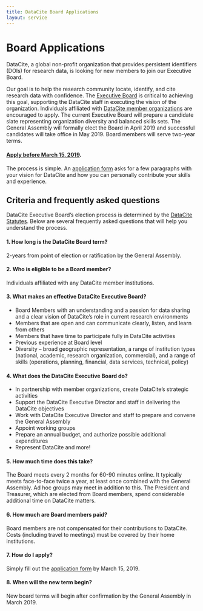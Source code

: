 ```yaml
---
title: DataCite Board Applications
layout: service
---
```


# Board Applications

DataCite, a global non-profit organization that provides persistent identifiers (DOIs) for research data, is looking for new members to join our Executive Board.

Our goal is to help the research community locate, identify, and cite research data with confidence. The [Executive Board](/board.html) is critical to achieving this goal, supporting the DataCite staff in executing the vision of the organization. Individuals affiliated with [DataCite member organizations](/members.html) are encouraged to apply. The current Executive Board will prepare a candidate slate representing organization diversity and balanced skills sets. The General Assembly will formally elect the Board in April 2019 and successful candidates will take office in May 2019. Board members will serve two-year terms.

#### [Apply before March 15, 2019](https://docs.google.com/forms/d/e/1FAIpQLSfC4uI3yfgu5mYmejqEUlKPV8pjpXfy7cCvn1wK9FOM8bWrRg/viewform?usp=pp_url&entry.575910104&entry.93629845&entry.291278732&entry.224361534&entry.963682759&entry.1383174877&entry.390925559&entry.421650911).

The process is simple. An [application form](https://docs.google.com/forms/d/e/1FAIpQLSfC4uI3yfgu5mYmejqEUlKPV8pjpXfy7cCvn1wK9FOM8bWrRg/viewform?usp=pp_url&entry.575910104&entry.93629845&entry.291278732&entry.224361534&entry.963682759&entry.1383174877&entry.390925559&entry.421650911)
asks for a few paragraphs with your vision for DataCite and how you can personally contribute your skills and experience.

## Criteria and frequently asked questions
DataCite Executive Board’s election process is determined by the [DataCite Statutes](/documents/DataCite_Statutes_officialTranslation_26February2016_final.pdf). Below are several frequently asked questions that will help you understand the process.  

#### 1. How long is the DataCite Board term?
2-years from point of election or ratification by the General Assembly.

#### 2. Who is eligible to be a Board member?
Individuals affiliated with any DataCite member institutions.

#### 3. What makes an effective DataCite Executive Board?
 * Board Members with an understanding and a passion for data sharing and a clear vision of
   DataCite’s role in current research environments
 * Members that are open and can communicate clearly, listen, and learn from others
 * Members that have time to participate fully in DataCite activities
 * Previous experience at Board level
 * Diversity – broad geographic representation, a range of institution types (national, academic,
   research organization, commercial), and a range of skills (operations, planning, financial, data services, technical, policy)

#### 4. What does the DataCite Executive Board do?
 * In partnership with member organizations, create DataCite’s strategic activities
 * Support the DataCite Executive Director and staff in delivering the DataCite objectives
 * Work with DataCite Executive Director and staff to prepare and convene the General Assembly
 * Appoint working groups
 * Prepare an annual budget, and authorize possible additional expenditures
 * Represent DataCite and more!

#### 5. How much time does this take?
 The Board meets every 2 months for 60-90 minutes online. It typically meets face-to-face twice a year, at least once combined with the General Assembly. Ad hoc groups may meet in addition to this. The President and Treasurer, which are elected from Board members, spend considerable additional time on DataCite matters.

#### 6. How much are Board members paid?
 Board members are not compensated for their contributions to DataCite. Costs (including travel to meetings) must be covered by their home institutions.

#### 7. How do I apply?
Simply fill out the [application form](https://docs.google.com/forms/d/e/1FAIpQLSfC4uI3yfgu5mYmejqEUlKPV8pjpXfy7cCvn1wK9FOM8bWrRg/viewform?usp=pp_url&entry.575910104&entry.93629845&entry.291278732&entry.224361534&entry.963682759&entry.1383174877&entry.390925559&entry.421650911) by March 15, 2019.

#### 8. When will the new term begin?
New board terms will begin after confirmation by the General Assembly in March 2019.
